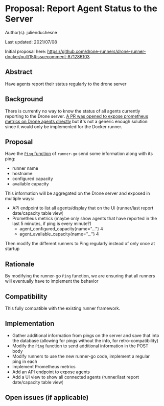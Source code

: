 # Proposal: Report Agent Status to the Server 

Author(s): julienduchesne

Last updated: 2021/07/08

Initial proposal here: https://github.com/drone-runners/drone-runner-docker/pull/15#issuecomment-871286103

## Abstract

Have agents report their status regularly to the drone server

## Background

There is currently no way to know the status of all agents currently reporting to the Drone server. 
[A PR was opened to expose prometheus metrics on Drone agents directly](https://github.com/drone-runners/drone-runner-docker/pull/15#issuecomment-871286103) but it's not a generic enough solution since it would only be implemented for the Docker runner. 

## Proposal

Have the [`Ping` function](https://github.com/drone/runner-go/blob/master/client/http.go#L88) of `runner-go` send some information along with its ping:

* runner name
* hostname
* configured capacity
* available capacity

This information will be aggregated on the Drone server and exposed in multiple ways:

* API endpoint to list all agents/display that on the UI (runner/last report date/capacity table view)
* Prometheus metrics (maybe only show agents that have reported in the last 5 minutes, if ping is every minute?)
  * agent_configured_capacity{name="..."} 4
  * agent_available_capacity{name="..."} 4

Then modify the different runners to Ping regularly instead of only once at startup

## Rationale

By modifying the runner-go `Ping` function, we are ensuring that all runners will eventually have to implement the behavior

## Compatibility

This fully compatible with the existing runner framework.

## Implementation

- Gather additional information from pings on the server and save that into the database (allowing for pings without the info, for retro-compatibility)
- Modify the `Ping` function to send additional information in the POST body
- Modify runners to use the new runner-go code, implement a regular ping in each
- Implement Prometheus metrics
- Add an API endpoint to expose agents
- Add a UI view to show all connected agents (runner/last report date/capacity table view)

## Open issues (if applicable)

